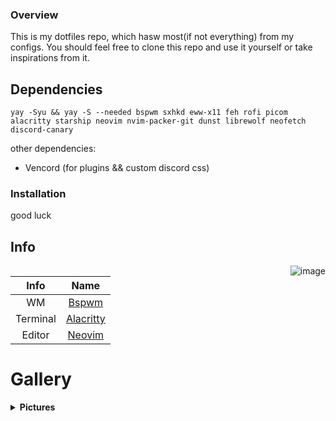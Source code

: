 ### Overview

This is my dotfiles repo, which hasw most(if not everything) from my configs.
You should feel free to clone this repo and use it yourself or take inspirations from it.

## Dependencies

    yay -Syu && yay -S --needed bspwm sxhkd eww-x11 feh rofi picom alacritty starship neovim nvim-packer-git dunst librewolf neofetch discord-canary

other dependencies:
- Vencord (for plugins && custom discord css)

### Installation
good luck

## **Info**
<img src="SOURCE" align="right" alt="image">

|Info |Name |
|:---:|:---:|
|WM|[Bspwm](https://github.com/baskerville/bspwm)|
|Terminal|[Alacritty](https://github.com/alacritty/alacritty)|
|Editor|[Neovim](https://github.com/neovim/neovim)|

# **Gallery**
<details>
<summary><b>Pictures</b></summary>

![image](https://github.com/lyeexistindo/dotfiles/blob/main/showcase/head.png?raw=true)
![image](https://github.com/lyeexistindo/dotfiles/blob/main/showcase/head.png?raw=true)
!!

</details>
